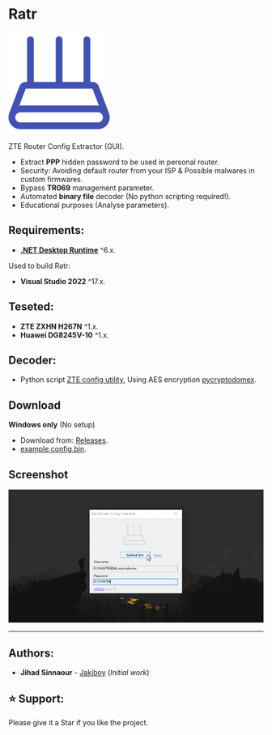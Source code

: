 # Ratr

[![Ratr](./.assets/icon.svg)](#)

ZTE Router Config Extractor (GUI).  

* Extract **PPP** hidden password to be used in personal router.
* Security: Avoiding default router from your ISP & Possible malwares in custom firmwares.
* Bypass **TR069** management parameter.
* Automated **binary file** decoder (No python scripting required!).
* Educational purposes (Analyse parameters).

## Requirements:

* [**.NET Desktop Runtime**](https://dotnet.microsoft.com/en-us/download/dotnet/thank-you/runtime-desktop-6.0.23-windows-x64-installer) ^6.x.

Used to build Ratr:

* **Visual Studio 2022** ^17.x.

## Teseted:

* **ZTE ZXHN H267N** ^1.x.
* **Huawei DG8245V-10** ^1.x.

## Decoder:

* Python script [ZTE config utility](https://github.com/mkst/zte-config-utility), Using AES encryption [pycryptodomex](https://pypi.org/project/pycryptodomex/).

## Download

**Windows only** (No setup)

* Download from: [Releases](https://github.com/Jakiboy/Ratr/releases).
* [example.config.bin](./.assets/example.config.bin).

## Screenshot

[![screenshot](./.assets/screenshot.png)](#)

---

## Authors:

* **Jihad Sinnaour** - [Jakiboy](https://github.com/Jakiboy) (*Initial work*)

## ⭐ Support:

Please give it a Star if you like the project.
